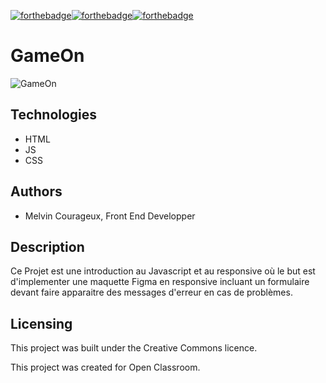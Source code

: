 [![forthebadge](https://forthebadge.com/images/badges/uses-css.svg)](https://forthebadge.com)[![forthebadge](https://forthebadge.com/images/badges/uses-html.svg)](https://forthebadge.com)[![forthebadge](https://forthebadge.com/images/badges/made-with-javascript.svg)](https://forthebadge.com)

# GameOn

![GameOn](https://user.oc-static.com/upload/2020/08/14/15974189526297_image1.png)

## Technologies
- HTML
- JS
- CSS 

## Authors

- Melvin Courageux, Front End Developper

## Description

Ce Projet est une introduction au Javascript et au responsive où le but est d'implementer une maquette Figma en responsive incluant un formulaire devant faire apparaitre des messages d'erreur en cas de problèmes.

## Licensing

This project was built under the Creative Commons licence.

This project was created for Open Classroom.